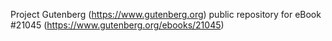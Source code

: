 Project Gutenberg (https://www.gutenberg.org) public repository for eBook #21045 (https://www.gutenberg.org/ebooks/21045)
